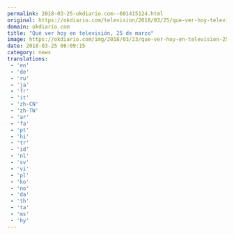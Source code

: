 ```yaml
---
permalink: 2018-03-25-okdiario.com--601415124.html
original: https://okdiario.com/television/2018/03/25/que-ver-hoy-television-25-marzo-2009241
domain: okdiario.com
title: "Qué ver hoy en televisión, 25 de marzo"
image: https://okdiario.com/img/2018/03/23/que-ver-hoy-en-television-25-de-marzo.jpg
date: 2018-03-25 06:09:15
category: news
translations: 
 - 'en'
 - 'de'
 - 'ru'
 - 'ja'
 - 'fr'
 - 'it'
 - 'zh-CN'
 - 'zh-TW'
 - 'ar'
 - 'fa'
 - 'pt'
 - 'hi'
 - 'tr'
 - 'id'
 - 'nl'
 - 'sv'
 - 'vi'
 - 'pl'
 - 'ko'
 - 'no'
 - 'da'
 - 'th'
 - 'ta'
 - 'ms'
 - 'hy'
---
```


